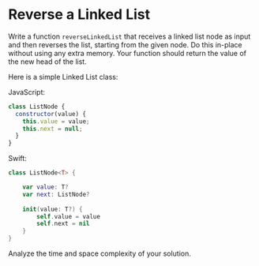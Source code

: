 # Reverse a Linked List

Write a function `reverseLinkedList` that receives a linked list node as input and then reverses the list, starting from the given node. Do this in-place without using any extra memory. Your function should return the
value of the new head of the list. 

Here is a simple Linked List class:

JavaScript:

```js
class ListNode {
  constructor(value) {
    this.value = value;
    this.next = null;
  }
}
```

Swift:

```swift
class ListNode<T> {

	var value: T?
	var next: ListNode?
	
	init(value: T?) {
		self.value = value
		self.next = nil
	}
}
```

Analyze the time and space complexity of your solution. 

<!-- Important steps are NO ADDITIONAL MEMORY. RETURN THE VALUE OF THE NEW HEAD. -->